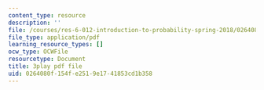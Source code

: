 ```yaml
---
content_type: resource
description: ''
file: /courses/res-6-012-introduction-to-probability-spring-2018/0264080f154fe2519e1741853cd1b358_lET4uQLpmM0.pdf
file_type: application/pdf
learning_resource_types: []
ocw_type: OCWFile
resourcetype: Document
title: 3play pdf file
uid: 0264080f-154f-e251-9e17-41853cd1b358
---
```


